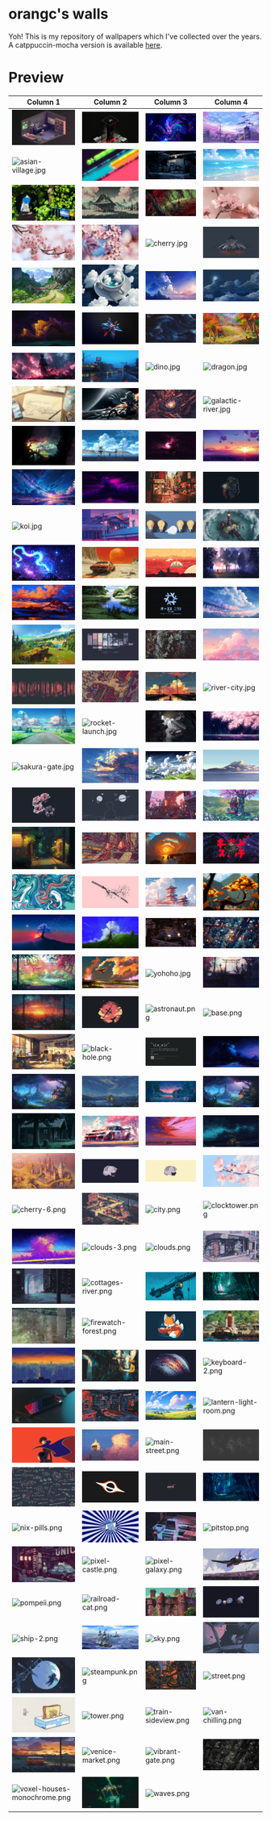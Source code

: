 # orangc's walls
Yoh! This is my repository of wallpapers which I've collected over the years. A catppuccin-mocha version is available [here](https://github.com/orxngc/walls-catppuccin-mocha).
# Preview
| Column 1 | Column 2 | Column 3 | Column 4 |
|---------|---------|---------|---------|
| ![3d-bedroom.jpg](https://raw.githubusercontent.com/orxngc/walls/main/3d-bedroom.jpg) | ![3d-model.jpg](https://raw.githubusercontent.com/orxngc/walls/main/3d-model.jpg) | ![abstract-swirls.jpg](https://raw.githubusercontent.com/orxngc/walls/main/abstract-swirls.jpg) | ![aesthetic.jpg](https://raw.githubusercontent.com/orxngc/walls/main/aesthetic.jpg) |
| ![asian-village.jpg](https://raw.githubusercontent.com/orxngc/walls/main/asian-village.jpg) | ![bars.jpg](https://raw.githubusercontent.com/orxngc/walls/main/bars.jpg) | ![basement.jpg](https://raw.githubusercontent.com/orxngc/walls/main/basement.jpg) | ![beach.jpg](https://raw.githubusercontent.com/orxngc/walls/main/beach.jpg) |
| ![beach-path.jpg](https://raw.githubusercontent.com/orxngc/walls/main/beach-path.jpg) | ![cabin-2.jpg](https://raw.githubusercontent.com/orxngc/walls/main/cabin-2.jpg) | ![calder-moore-aliencrack.jpg](https://raw.githubusercontent.com/orxngc/walls/main/calder-moore-aliencrack.jpg) | ![cherry-2.jpg](https://raw.githubusercontent.com/orxngc/walls/main/cherry-2.jpg) |
| ![cherry-4.jpg](https://raw.githubusercontent.com/orxngc/walls/main/cherry-4.jpg) | ![cherry-5.jpg](https://raw.githubusercontent.com/orxngc/walls/main/cherry-5.jpg) | ![cherry.jpg](https://raw.githubusercontent.com/orxngc/walls/main/cherry.jpg) | ![city-prism.jpg](https://raw.githubusercontent.com/orxngc/walls/main/city-prism.jpg) |
| ![cliff-path.jpg](https://raw.githubusercontent.com/orxngc/walls/main/cliff-path.jpg) | ![cloud-coffee.jpg](https://raw.githubusercontent.com/orxngc/walls/main/cloud-coffee.jpg) | ![clouds-3.jpg](https://raw.githubusercontent.com/orxngc/walls/main/clouds-3.jpg) | ![clouds-5.jpg](https://raw.githubusercontent.com/orxngc/walls/main/clouds-5.jpg) |
| ![cool.jpg](https://raw.githubusercontent.com/orxngc/walls/main/cool.jpg) | ![dark-star.jpg](https://raw.githubusercontent.com/orxngc/walls/main/dark-star.jpg) | ![dark-waves.jpg](https://raw.githubusercontent.com/orxngc/walls/main/dark-waves.jpg) | ![deer-glade.jpg](https://raw.githubusercontent.com/orxngc/walls/main/deer-glade.jpg) |
| ![demon-slayer.jpg](https://raw.githubusercontent.com/orxngc/walls/main/demon-slayer.jpg) | ![diner-lonely-road.jpg](https://raw.githubusercontent.com/orxngc/walls/main/diner-lonely-road.jpg) | ![dino.jpg](https://raw.githubusercontent.com/orxngc/walls/main/dino.jpg) | ![dragon.jpg](https://raw.githubusercontent.com/orxngc/walls/main/dragon.jpg) |
| ![drawing.jpg](https://raw.githubusercontent.com/orxngc/walls/main/drawing.jpg) | ![expanse.jpg](https://raw.githubusercontent.com/orxngc/walls/main/expanse.jpg) | ![flower.jpg](https://raw.githubusercontent.com/orxngc/walls/main/flower.jpg) | ![galactic-river.jpg](https://raw.githubusercontent.com/orxngc/walls/main/galactic-river.jpg) |
| ![grandma-and-child.jpg](https://raw.githubusercontent.com/orxngc/walls/main/grandma-and-child.jpg) | ![harbor.jpg](https://raw.githubusercontent.com/orxngc/walls/main/harbor.jpg) | ![haunted-house.jpg](https://raw.githubusercontent.com/orxngc/walls/main/haunted-house.jpg) | ![horizon-2.jpg](https://raw.githubusercontent.com/orxngc/walls/main/horizon-2.jpg) |
| ![horizon.jpg](https://raw.githubusercontent.com/orxngc/walls/main/horizon.jpg) | ![isekai.jpg](https://raw.githubusercontent.com/orxngc/walls/main/isekai.jpg) | ![japan.jpg](https://raw.githubusercontent.com/orxngc/walls/main/japan.jpg) | ![jellyfish.jpg](https://raw.githubusercontent.com/orxngc/walls/main/jellyfish.jpg) |
| ![koi.jpg](https://raw.githubusercontent.com/orxngc/walls/main/koi.jpg) | ![laundry.jpg](https://raw.githubusercontent.com/orxngc/walls/main/laundry.jpg) | ![lightbulbs.jpg](https://raw.githubusercontent.com/orxngc/walls/main/lightbulbs.jpg) | ![lighthouse.jpg](https://raw.githubusercontent.com/orxngc/walls/main/lighthouse.jpg) |
| ![majou.jpg](https://raw.githubusercontent.com/orxngc/walls/main/majou.jpg) | ![mars-car.jpg](https://raw.githubusercontent.com/orxngc/walls/main/mars-car.jpg) | ![mars.jpg](https://raw.githubusercontent.com/orxngc/walls/main/mars.jpg) | ![misty-boat.jpg](https://raw.githubusercontent.com/orxngc/walls/main/misty-boat.jpg) |
| ![mountain-range.jpg](https://raw.githubusercontent.com/orxngc/walls/main/mountain-range.jpg) | ![mushishi.jpg](https://raw.githubusercontent.com/orxngc/walls/main/mushishi.jpg) | ![nixos.jpg](https://raw.githubusercontent.com/orxngc/walls/main/nixos.jpg) | ![overlooking.jpg](https://raw.githubusercontent.com/orxngc/walls/main/overlooking.jpg) |
| ![painting-standing.jpg](https://raw.githubusercontent.com/orxngc/walls/main/painting-standing.jpg) | ![panes.jpg](https://raw.githubusercontent.com/orxngc/walls/main/panes.jpg) | ![pine.jpg](https://raw.githubusercontent.com/orxngc/walls/main/pine.jpg) | ![pink-clouds.jpg](https://raw.githubusercontent.com/orxngc/walls/main/pink-clouds.jpg) |
| ![pixel-forest.jpg](https://raw.githubusercontent.com/orxngc/walls/main/pixel-forest.jpg) | ![platform.jpg](https://raw.githubusercontent.com/orxngc/walls/main/platform.jpg) | ![railroad-2.jpg](https://raw.githubusercontent.com/orxngc/walls/main/railroad-2.jpg) | ![river-city.jpg](https://raw.githubusercontent.com/orxngc/walls/main/river-city.jpg) |
| ![road.jpg](https://raw.githubusercontent.com/orxngc/walls/main/road.jpg) | ![rocket-launch.jpg](https://raw.githubusercontent.com/orxngc/walls/main/rocket-launch.jpg) | ![ruins.jpg](https://raw.githubusercontent.com/orxngc/walls/main/ruins.jpg) | ![sakura-aura.jpg](https://raw.githubusercontent.com/orxngc/walls/main/sakura-aura.jpg) |
| ![sakura-gate.jpg](https://raw.githubusercontent.com/orxngc/walls/main/sakura-gate.jpg) | ![sky-sailing.jpg](https://raw.githubusercontent.com/orxngc/walls/main/sky-sailing.jpg) | ![sky-ships.jpg](https://raw.githubusercontent.com/orxngc/walls/main/sky-ships.jpg) | ![snowy-train.jpg](https://raw.githubusercontent.com/orxngc/walls/main/snowy-train.jpg) |
| ![soft-rose.jpg](https://raw.githubusercontent.com/orxngc/walls/main/soft-rose.jpg) | ![space.jpg](https://raw.githubusercontent.com/orxngc/walls/main/space.jpg) | ![square-city.jpg](https://raw.githubusercontent.com/orxngc/walls/main/square-city.jpg) | ![stall.jpg](https://raw.githubusercontent.com/orxngc/walls/main/stall.jpg) |
| ![street-2.jpg](https://raw.githubusercontent.com/orxngc/walls/main/street-2.jpg) | ![subway.jpg](https://raw.githubusercontent.com/orxngc/walls/main/subway.jpg) | ![sunset.jpg](https://raw.githubusercontent.com/orxngc/walls/main/sunset.jpg) | ![sushi.jpg](https://raw.githubusercontent.com/orxngc/walls/main/sushi.jpg) |
| ![swirls.jpg](https://raw.githubusercontent.com/orxngc/walls/main/swirls.jpg) | ![sword.jpg](https://raw.githubusercontent.com/orxngc/walls/main/sword.jpg) | ![temple.jpg](https://raw.githubusercontent.com/orxngc/walls/main/temple.jpg) | ![tree-2.jpg](https://raw.githubusercontent.com/orxngc/walls/main/tree-2.jpg) |
| ![tree.jpg](https://raw.githubusercontent.com/orxngc/walls/main/tree.jpg) | ![tree-stump.jpg](https://raw.githubusercontent.com/orxngc/walls/main/tree-stump.jpg) | ![trolley.jpg](https://raw.githubusercontent.com/orxngc/walls/main/trolley.jpg) | ![voxel-city.jpg](https://raw.githubusercontent.com/orxngc/walls/main/voxel-city.jpg) |
| ![wall.jpg](https://raw.githubusercontent.com/orxngc/walls/main/wall.jpg) | ![whale.jpg](https://raw.githubusercontent.com/orxngc/walls/main/whale.jpg) | ![yohoho.jpg](https://raw.githubusercontent.com/orxngc/walls/main/yohoho.jpg) | ![chess-gate.jpeg](https://raw.githubusercontent.com/orxngc/walls/main/chess-gate.jpeg) |
| ![rainy-window.jpeg](https://raw.githubusercontent.com/orxngc/walls/main/rainy-window.jpeg) | ![abstract-plane-whale.png](https://raw.githubusercontent.com/orxngc/walls/main/abstract-plane-whale.png) | ![astronaut.png](https://raw.githubusercontent.com/orxngc/walls/main/astronaut.png) | ![base.png](https://raw.githubusercontent.com/orxngc/walls/main/base.png) |
| ![bedroom.png](https://raw.githubusercontent.com/orxngc/walls/main/bedroom.png) | ![black-hole.png](https://raw.githubusercontent.com/orxngc/walls/main/black-hole.png) | ![bsod.png](https://raw.githubusercontent.com/orxngc/walls/main/bsod.png) | ![bunnies-road.png](https://raw.githubusercontent.com/orxngc/walls/main/bunnies-road.png) |
| ![cabin-3.png](https://raw.githubusercontent.com/orxngc/walls/main/cabin-3.png) | ![cabin-4.png](https://raw.githubusercontent.com/orxngc/walls/main/cabin-4.png) | ![cabin-5.png](https://raw.githubusercontent.com/orxngc/walls/main/cabin-5.png) | ![cabin-glade.png](https://raw.githubusercontent.com/orxngc/walls/main/cabin-glade.png) |
| ![cabin.png](https://raw.githubusercontent.com/orxngc/walls/main/cabin.png) | ![car-2.png](https://raw.githubusercontent.com/orxngc/walls/main/car-2.png) | ![car.png](https://raw.githubusercontent.com/orxngc/walls/main/car.png) | ![car-wreck.png](https://raw.githubusercontent.com/orxngc/walls/main/car-wreck.png) |
| ![castle.png](https://raw.githubusercontent.com/orxngc/walls/main/castle.png) | ![cat-sip-dark.png](https://raw.githubusercontent.com/orxngc/walls/main/cat-sip-dark.png) | ![cat-sip-light.png](https://raw.githubusercontent.com/orxngc/walls/main/cat-sip-light.png) | ![cherry-3.png](https://raw.githubusercontent.com/orxngc/walls/main/cherry-3.png) |
| ![cherry-6.png](https://raw.githubusercontent.com/orxngc/walls/main/cherry-6.png) | ![city-harbor.png](https://raw.githubusercontent.com/orxngc/walls/main/city-harbor.png) | ![city.png](https://raw.githubusercontent.com/orxngc/walls/main/city.png) | ![clocktower.png](https://raw.githubusercontent.com/orxngc/walls/main/clocktower.png) |
| ![clouds-2.png](https://raw.githubusercontent.com/orxngc/walls/main/clouds-2.png) | ![clouds-3.png](https://raw.githubusercontent.com/orxngc/walls/main/clouds-3.png) | ![clouds.png](https://raw.githubusercontent.com/orxngc/walls/main/clouds.png) | ![coffee-shop.png](https://raw.githubusercontent.com/orxngc/walls/main/coffee-shop.png) |
| ![cold-alley.png](https://raw.githubusercontent.com/orxngc/walls/main/cold-alley.png) | ![cottages-river.png](https://raw.githubusercontent.com/orxngc/walls/main/cottages-river.png) | ![crane.png](https://raw.githubusercontent.com/orxngc/walls/main/crane.png) | ![day-forest-path.png](https://raw.githubusercontent.com/orxngc/walls/main/day-forest-path.png) |
| ![droplets.png](https://raw.githubusercontent.com/orxngc/walls/main/droplets.png) | ![firewatch-forest.png](https://raw.githubusercontent.com/orxngc/walls/main/firewatch-forest.png) | ![fox.png](https://raw.githubusercontent.com/orxngc/walls/main/fox.png) | ![harbor-3.png](https://raw.githubusercontent.com/orxngc/walls/main/harbor-3.png) |
| ![horizon-3.png](https://raw.githubusercontent.com/orxngc/walls/main/horizon-3.png) | ![japan-alley.png](https://raw.githubusercontent.com/orxngc/walls/main/japan-alley.png) | ![jupiter.png](https://raw.githubusercontent.com/orxngc/walls/main/jupiter.png) | ![keyboard-2.png](https://raw.githubusercontent.com/orxngc/walls/main/keyboard-2.png) |
| ![keyboard.png](https://raw.githubusercontent.com/orxngc/walls/main/keyboard.png) | ![kitchen.png](https://raw.githubusercontent.com/orxngc/walls/main/kitchen.png) | ![landscape.png](https://raw.githubusercontent.com/orxngc/walls/main/landscape.png) | ![lantern-light-room.png](https://raw.githubusercontent.com/orxngc/walls/main/lantern-light-room.png) |
| ![lelouch.png](https://raw.githubusercontent.com/orxngc/walls/main/lelouch.png) | ![lighthouse-2.png](https://raw.githubusercontent.com/orxngc/walls/main/lighthouse-2.png) | ![main-street.png](https://raw.githubusercontent.com/orxngc/walls/main/main-street.png) | ![map.png](https://raw.githubusercontent.com/orxngc/walls/main/map.png) |
| ![math.png](https://raw.githubusercontent.com/orxngc/walls/main/math.png) | ![minimalist-black-hole.png](https://raw.githubusercontent.com/orxngc/walls/main/minimalist-black-hole.png) | ![nasa.png](https://raw.githubusercontent.com/orxngc/walls/main/nasa.png) | ![night-forest-path.png](https://raw.githubusercontent.com/orxngc/walls/main/night-forest-path.png) |
| ![nix-pills.png](https://raw.githubusercontent.com/orxngc/walls/main/nix-pills.png) | ![nix-purifier.png](https://raw.githubusercontent.com/orxngc/walls/main/nix-purifier.png) | ![old-computer.png](https://raw.githubusercontent.com/orxngc/walls/main/old-computer.png) | ![pitstop.png](https://raw.githubusercontent.com/orxngc/walls/main/pitstop.png) |
| ![pixel-car.png](https://raw.githubusercontent.com/orxngc/walls/main/pixel-car.png) | ![pixel-castle.png](https://raw.githubusercontent.com/orxngc/walls/main/pixel-castle.png) | ![pixel-galaxy.png](https://raw.githubusercontent.com/orxngc/walls/main/pixel-galaxy.png) | ![plane-purple.png](https://raw.githubusercontent.com/orxngc/walls/main/plane-purple.png) |
| ![pompeii.png](https://raw.githubusercontent.com/orxngc/walls/main/pompeii.png) | ![railroad-cat.png](https://raw.githubusercontent.com/orxngc/walls/main/railroad-cat.png) | ![red-city.png](https://raw.githubusercontent.com/orxngc/walls/main/red-city.png) | ![satellite.png](https://raw.githubusercontent.com/orxngc/walls/main/satellite.png) |
| ![ship-2.png](https://raw.githubusercontent.com/orxngc/walls/main/ship-2.png) | ![ship-3.png](https://raw.githubusercontent.com/orxngc/walls/main/ship-3.png) | ![sky.png](https://raw.githubusercontent.com/orxngc/walls/main/sky.png) | ![space-piano.png](https://raw.githubusercontent.com/orxngc/walls/main/space-piano.png) |
| ![space.png](https://raw.githubusercontent.com/orxngc/walls/main/space.png) | ![steampunk.png](https://raw.githubusercontent.com/orxngc/walls/main/steampunk.png) | ![street-4.png](https://raw.githubusercontent.com/orxngc/walls/main/street-4.png) | ![street.png](https://raw.githubusercontent.com/orxngc/walls/main/street.png) |
| ![toast.png](https://raw.githubusercontent.com/orxngc/walls/main/toast.png) | ![tower.png](https://raw.githubusercontent.com/orxngc/walls/main/tower.png) | ![train-sideview.png](https://raw.githubusercontent.com/orxngc/walls/main/train-sideview.png) | ![van-chilling.png](https://raw.githubusercontent.com/orxngc/walls/main/van-chilling.png) |
| ![van.png](https://raw.githubusercontent.com/orxngc/walls/main/van.png) | ![venice-market.png](https://raw.githubusercontent.com/orxngc/walls/main/venice-market.png) | ![vibrant-gate.png](https://raw.githubusercontent.com/orxngc/walls/main/vibrant-gate.png) | ![voxel-city-monochrome.png](https://raw.githubusercontent.com/orxngc/walls/main/voxel-city-monochrome.png) |
| ![voxel-houses-monochrome.png](https://raw.githubusercontent.com/orxngc/walls/main/voxel-houses-monochrome.png) | ![waterfall.png](https://raw.githubusercontent.com/orxngc/walls/main/waterfall.png) | ![waves.png](https://raw.githubusercontent.com/orxngc/walls/main/waves.png) | |
